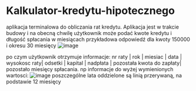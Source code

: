 # Kalkulator-kredytu-hipotecznego 
aplikacja terminalowa do obliczania rat kredytu. Aplikacja jest w trakcie budowy i na obecną chwilę użytkownik może podać kwote kredytu i długość spłacania w miesiącach 
przykładowa odpowiedź dla kwoty 150000 i okresu 30 miesięcy 
![image](https://user-images.githubusercontent.com/97475821/211217011-829b55e2-c5cc-4ca2-8786-f0719822eae2.png)

po czym użytkownik otrzymuje informacje: nr raty | rok | miesiac | data | wysokosc raty| odsetki |  kapital | nadpłata | pozostała kwota do zapłaty| pozostało miesięcy spłacania. np informacje do wyżej wymienionych wartosci:
![image](https://user-images.githubusercontent.com/97475821/211217135-046f1a18-3e76-46ae-9fd0-d9ae0bc71f28.png)
poszczególne lata oddzielone są linią przerywaną, na podstawie 12 miesięcy 
